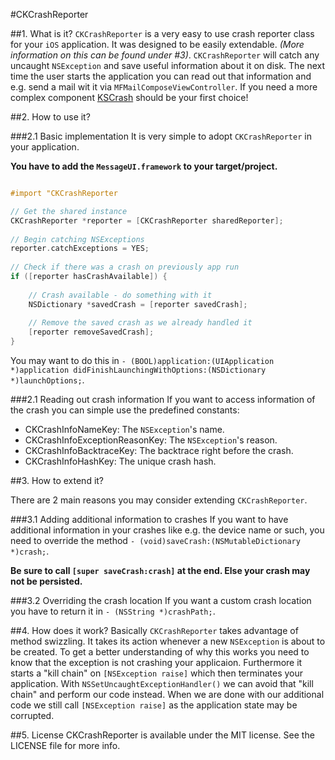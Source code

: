 #CKCrashReporter

##1. What is it?
`CKCrashReporter` is a very easy to use crash reporter class for your `iOS` application. It was designed to be easily extendable. _(More information on this can be found under #3)_. `CKCrashReporter` will catch any uncaught `NSException` and save useful information about it on disk. The next time the user starts the application you can read out that information and e.g. send a mail wit it via `MFMailComposeViewController`. If you need a more complex component [KSCrash](https://github.com/kstenerud/KSCrash) should be your first choice!

##2. How to use it?

###2.1 Basic implementation
It is very simple to adopt `CKCrashReporter` in your application.

**You have to add the `MessageUI.framework` to your target/project.**

```objective-c

#import "CKCrashReporter

// Get the shared instance
CKCrashReporter *reporter = [CKCrashReporter sharedReporter];  	
 	
// Begin catching NSExceptions
reporter.catchExceptions = YES;
    
// Check if there was a crash on previously app run
if ([reporter hasCrashAvailable]) {
    	
    // Crash available - do something with it
    NSDictionary *savedCrash = [reporter savedCrash];
    	
    // Remove the saved crash as we already handled it
    [reporter removeSavedCrash];
}
```

You may want to do this in `- (BOOL)application:(UIApplication *)application didFinishLaunchingWithOptions:(NSDictionary *)launchOptions;`.

###2.1 Reading out crash information
If you want to access information of the crash you can simple use the predefined constants:

* CKCrashInfoNameKey: The `NSException`'s name.
* CKCrashInfoExceptionReasonKey: The `NSException`'s reason.
* CKCrashInfoBacktraceKey: The backtrace right before the crash.
* CKCrashInfoHashKey: The unique crash hash.

##3. How to extend it?

There are 2 main reasons you may consider extending `CKCrashReporter`.
 
###3.1 Adding additional information to crashes
If you want to have additional information in your crashes like e.g. the device name or such, you need to override the method `- (void)saveCrash:(NSMutableDictionary *)crash;`.

**Be sure to call `[super saveCrash:crash]` at the end. Else your crash may not be persisted.**

###3.2 Overriding the crash location
If you want a custom crash location you have to return it in `- (NSString *)crashPath;`.

##4. How does it work?
Basically `CKCrashReporter` takes advantage of method swizzling. It takes its action whenever a new `NSException` is about to be created. To get a better understanding of why this works you need to know that the exception is not crashing your applicaion. Furthermore it starts a "kill chain" on `[NSException raise]` which then terminates your application. With `NSSetUncaughtExceptionHandler()` we can avoid that "kill chain" and perform our code instead. When we are done with our additional code we still call `[NSException raise]` as the application state may be corrupted.

##5. License
CKCrashReporter is available under the MIT license. See the LICENSE file for more info.
